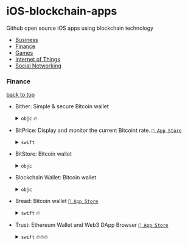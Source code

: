 # iOS-blockchain-apps
Github open source iOS apps using blockchain technology 
- [Business](#business) 
- [Finance](#finance) 
- [Games](#games)
- [Internet of Things](#Internetofthings)
- [Social Networking](#SocialNetworking)


### Finance 
 
[back to top](#readme) 
 
- Bither: Simple & secure Bitcoin wallet  
  <details><summary><code>objc</code> 🔥</summary>

  https://github.com/bither/bither-ios<br>  Added April  3, 2015<br>  License: [`apache-2.0`](http://choosealicense.com/licenses/apache-2.0/)
  <div><img height='300' alt='Bither image 1' src='http://a1.mzstatic.com/us/r30/Purple7/v4/f9/f8/d4/f9f8d401-2a9a-fb50-fe24-76a1158600b2/screen696x696.jpeg'> 
</div>
  </details>

- BitPrice: Display and monitor the current Bitcoint rate. [` App Store`](https://itunes.apple.com/app/id1343270451)  
  <details><summary><code>swift</code> </summary>

  https://github.com/Bruno-Furtado/bitprice-ios<br>  Added February  6, 2018<br>  License: [`mit`](http://choosealicense.com/licenses/mit/)
  <div><img height='300' alt='BitPrice image 1' src='https://is5-ssl.mzstatic.com/image/thumb/Purple118/v4/07/30/e3/0730e3d1-dd14-e27f-b982-734f3f8dda6d/source/230x0w.jpg'> <img height='300' alt='BitPrice image 2' src='https://is2-ssl.mzstatic.com/image/thumb/Purple118/v4/da/2a/10/da2a1060-8e6c-4a9d-41ef-3839a493cf92/source/230x0w.jpg'> 
</div>
  </details>

- BitStore: Bitcoin wallet  
  <details><summary><code>objc</code> </summary>

  https://github.com/BitStore/BitStore-iOS<br>  Added April 11, 2015<br>  License: [`mit`](http://choosealicense.com/licenses/mit/)
  <div><img height='300' alt='BitStore image 1' src='http://a1.mzstatic.com/us/r30/Purple5/v4/4a/97/6b/4a976b84-565e-e7a1-b62b-b2a14b3cea7a/screen696x696.jpeg'> <img height='300' alt='BitStore image 2' src='http://a5.mzstatic.com/us/r30/Purple3/v4/19/23/7a/19237adf-2fa5-39aa-f92f-7c1a0f9d3c4b/screen696x696.jpeg'> <img height='300' alt='BitStore image 3' src='http://a4.mzstatic.com/us/r30/Purple3/v4/e0/65/f1/e065f1b2-cb58-ae9a-8b10-012dc1c81c11/screen696x696.jpeg'> <img height='300' alt='BitStore image 4' src='http://a1.mzstatic.com/us/r30/Purple1/v4/5d/a3/69/5da3692e-96a8-7c15-d115-16bdb2e6329f/screen696x696.jpeg'> <img height='300' alt='BitStore image 5' src='http://a2.mzstatic.com/us/r30/Purple1/v4/ae/40/19/ae4019c9-463b-3b73-7147-1b47473596d7/screen696x696.jpeg'> 
</div>
  </details>

-  Blockchain Wallet: Bitcoin wallet  
   <details><summary><code>objc</code> </summary>
 
   https://github.com/blockchain/My-Wallet-V3-iOS<br>  Added April 11, 2015<br>  License: [`LGPL v3`](http://choosealicense.com/licenses/lgpl-3.0/)
   <div><img height='300' alt='BitStore image 1' src='https://is3-ssl.mzstatic.com/image/thumb/Purple128/v4/50/31/ba/5031ba97-75c9-6a4b-446d-2b947e63c089/pr_source.jpg/300x0w.jpg'> 
</div>
  </details>


- Bread: Bitcoin wallet [` App Store`](https://itunes.apple.com/app/breadwallet/id885251393)  
  <details><summary><code>swift</code> 🔥</summary>

  https://github.com/breadwallet/breadwallet-ios<br>  Added July  8, 2015<br>  License: [`mit`](http://choosealicense.com/licenses/mit/)
  <div><img height='300' alt='Bread image 1' src='http://is2.mzstatic.com/image/thumb/Purple118/v4/5d/97/3b/5d973bb2-2e40-428e-bc10-ee4eb11ecc0d/source/392x696bb.jpg'> 
</div>
  </details>

- Trust: Ethereum Wallet and Web3 DApp Browser [` App Store`](https://itunes.apple.com/app/trust-ethereum-wallet/id1288339409)  
  <details><summary><code>swift</code> 🔥🔥🔥</summary>

  https://github.com/TrustWallet/trust-wallet-ios<br>  https://trustwalletapp.com<br>  Added March 17, 2018<br>  License: [`gpl-3.0`](http://choosealicense.com/licenses/gpl-3.0/)
  <div><img height='300' alt='Trust image 1' src='https://uploads-ssl.webflow.com/5a88babea6e0f90001b39b0d/5aa0e8bcefcfd2000161d6eb_Main_Image-p-500.png'> 
</div>
  </details>
